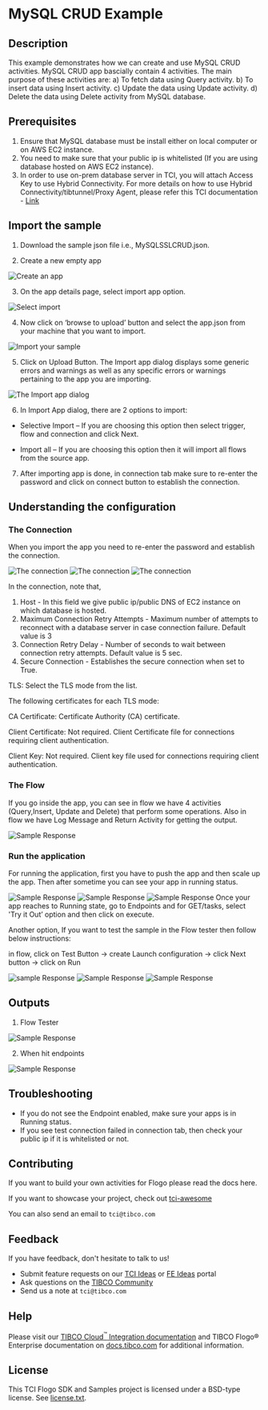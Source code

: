 # MySQL CRUD Example


## Description

This example demonstrates how we can create and use MySQL CRUD activities.
MySQL CRUD app bascially contain 4 activities. The main purpose of these activities are:
a) To fetch data using Query activity.
b) To insert data using Insert activity.
c) Update the data using Update activity.
d) Delete the data using Delete activity from MySQL database.

## Prerequisites

1. Ensure that MySQL database must be install either on local computer or on AWS EC2 instance.
2. You need to make sure that your public ip is whitelisted (If you are using database hosted on AWS EC2 instance).
3. In order to use on-prem database server in TCI, you will attach Access Key to use Hybrid Connectivity.
   For more details on how to use Hybrid Connectivity/tibtunnel/Proxy Agent, please refer this TCI documentation - [Link](https://integration.cloud.tibco.com/docs/#tci/using/hybrid-agent/installing-configuring-running-agent.html%3FTocPath%3DUsing%2520TIBCO%2520Cloud%25E2%2584%25A2%2520Integration%7CUsing%2520the%2520TIBCO%2520Cloud%25E2%2584%25A2%2520Integration%2520-%2520Hybrid%2520Agent%7C_____4)

## Import the sample

1. Download the sample json file i.e., MySQLSSLCRUD.json.

2. Create a new empty app

![Create an app](../../../import-screenshots/mysql_docs_screenshot/1.png)

3. On the app details page, select import app option.

![Select import](../../../import-screenshots/mysql_docs_screenshot/2.png)

4. Now click on ‘browse to upload’ button and select the app.json from your machine that you want to import.

![Import your sample](../../../import-screenshots/mysql_docs_screenshot/3.png)

5. Click on Upload Button. The Import app dialog displays some generic errors and warnings as well as any specific errors or warnings pertaining to the app you are importing.

![The Import app dialog](../../../import-screenshots/mysql_docs_screenshot/4.png)

6. In Import App dialog, there are 2 options to import:

* Selective Import – If you are choosing this option then select trigger, flow and connection and click Next.

* Import all – If you are choosing this option then it will import all flows from the source app.

7. After importing app is done, in connection tab make sure to re-enter the password and click on connect button to establish the connection.

## Understanding the configuration

### The Connection

When you import the app you need to re-enter the password and establish the connection.

![The connection](../../../import-screenshots/mysql_docs_screenshot/6.png)
![The connection](../../../import-screenshots/mysql_docs_screenshot/7.png)
![The connection](../../../import-screenshots/mysql_docs_screenshot/8.png)

In the connection, note that,
1. Host - In this field we give public ip/public DNS of EC2 instance on which database is hosted.
2. Maximum Connection Retry Attempts - Maximum number of attempts to reconnect with a database server in case connection failure. Default value is 3
3. Connection Retry Delay - Number of seconds to wait between connection retry attempts. Default value is 5 sec.
4. Secure Connection - Establishes the secure connection when set to True.

TLS: Select the TLS mode from the list.

The following certificates for each TLS mode:

CA Certificate: Certificate Authority (CA) certificate.

Client Certificate: Not required. Client Certificate file for connections requiring client authentication.

Client Key: Not required. Client key file used for connections requiring client authentication.
 

### The Flow

If you go inside the app, you can see in flow we have 4 activities (Query,Insert, Update and Delete) that perform some operations.
Also in flow we have Log Message and Return Activity for getting the output.

![Sample Response](../../../import-screenshots/mysql_docs_screenshot/9.png)

### Run the application
For running the application, first you have to push the app and then scale up the app.
Then after sometime you can see your app in running status.

![Sample Response](../../../import-screenshots/mysql_docs_screenshot/10.png)
![Sample Response](../../../import-screenshots/mysql_docs_screenshot/11.png)
![Sample Response](../../../import-screenshots/mysql_docs_screenshot/12.png)
Once your app reaches to Running state, go to Endpoints and for GET/tasks, select 'Try it Out’ option and then click on execute.

Another option, If you want to test the sample in the Flow tester then follow below instructions:
 
in flow, click on Test Button -> create Launch configuration -> click Next button -> click on Run

![sample Response](../../../import-screenshots/mysql_docs_screenshot/13.png)
![Sample Response](../../../import-screenshots/mysql_docs_screenshot/14.png)
![Sample Response](../../../import-screenshots/mysql_docs_screenshot/15.png)

## Outputs

1. Flow Tester

![Sample Response](../../../import-screenshots/mysql_docs_screenshot/16.png)

2. When hit endpoints

![Sample Response](../../../import-screenshots/mysql_docs_screenshot/17.png)


## Troubleshooting

* If you do not see the Endpoint enabled, make sure your apps is in Running status.
* If you see test connection failed in connection tab, then check your public ip if it is whitelisted or not.

## Contributing
If you want to build your own activities for Flogo please read the docs here.

If you want to showcase your project, check out [tci-awesome](https://github.com/TIBCOSoftware/tci-awesome)

You can also send an email to `tci@tibco.com`

## Feedback
If you have feedback, don't hesitate to talk to us!

* Submit feature requests on our [TCI Ideas](https://ideas.tibco.com/?project=TCI) or [FE Ideas](https://ideas.tibco.com/?project=FE) portal
* Ask questions on the [TIBCO Community](https://community.tibco.com/answers/product/344006)
* Send us a note at `tci@tibco.com`

## Help
Please visit our [TIBCO Cloud<sup>&trade;</sup> Integration documentation](https://integration.cloud.tibco.com/docs/) and TIBCO Flogo® Enterprise documentation on [docs.tibco.com](https://docs.tibco.com/) for additional information.

## License
This TCI Flogo SDK and Samples project is licensed under a BSD-type license. See [license.txt](license.txt).

